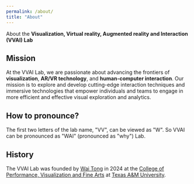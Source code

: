 ```yaml
---
permalink: /about/
title: "About"
---
```

About the **Visualization, Virtual reality, Augmented reality and Interaction (VVAI) Lab**

## Mission

At the VVAI Lab, we are passionate about advancing the frontiers of **visualization**, **AR/VR technology**, and **human-computer interaction**. Our mission is to explore and develop cutting-edge interaction techniques and immersive technologies that empower individuals and teams to engage in more efficient and effective visual exploration and analytics.

## How to pronounce?

The first two letters of the lab name, "VV", can be viewed as "W".
So VVAI can be pronounced as "WAI" (pronounced as "why") Lab.

## History

The VVAI Lab was founded by [Wai Tong](https://wtong2017.github.io/) in 2024 at the [College of Performance, Visualization and Fine Arts](https://pvfa.tamu.edu/) at [Texas A&M University](https://www.tamu.edu/).